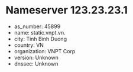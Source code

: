 # Nameserver 123.23.23.1

* as_number: 45899
* name: static.vnpt.vn.
* city: Tinh Binh Duong
* country: VN
* organization: VNPT Corp
* version: Unknown
* dnssec: Unknown
